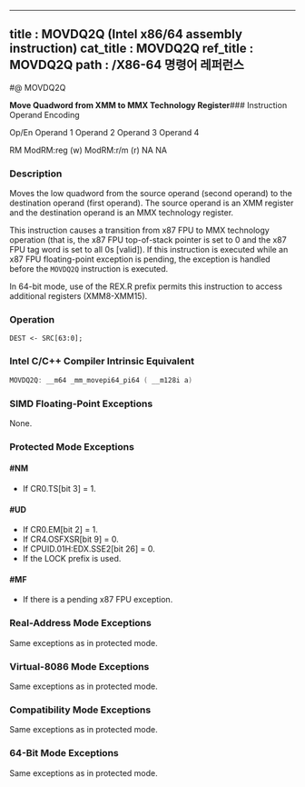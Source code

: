 ----------------------------
title : MOVDQ2Q (Intel x86/64 assembly instruction)
cat_title : MOVDQ2Q
ref_title : MOVDQ2Q
path : /X86-64 명령어 레퍼런스
----------------------------
#@ MOVDQ2Q

**Move Quadword from XMM to MMX Technology Register**###                                                            Instruction Operand Encoding


Op/En Operand 1 Operand 2 Operand 3 Operand 4

 RM ModRM:reg (w) ModRM:r/m (r) NA NA

### Description


Moves the low quadword from the source operand (second operand) to the destination operand (first operand). The source operand is an XMM register and the destination operand is an MMX technology register.

This instruction causes a transition from x87 FPU to MMX technology operation (that is, the x87 FPU top-of-stack pointer is set to 0 and the x87 FPU tag word is set to all 0s [valid]). If this instruction is executed while an x87 FPU floating-point exception is pending, the exception is handled before the `MOVDQ2Q` instruction is executed.

In 64-bit mode, use of the REX.R prefix permits this instruction to access additional registers (XMM8-XMM15).


### Operation

```info-verb
DEST <- SRC[63:0];
```

### Intel C/C++ Compiler Intrinsic Equivalent

```cpp
MOVDQ2Q: __m64 _mm_movepi64_pi64 ( __m128i a)
```
### SIMD Floating-Point Exceptions


None.


### Protected Mode Exceptions

#### #NM
* If CR0.TS[bit 3] = 1. 

#### #UD
* If CR0.EM[bit 2] = 1.
* If CR4.OSFXSR[bit 9] = 0.
* If CPUID.01H:EDX.SSE2[bit 26] = 0.
* If the LOCK prefix is used.

#### #MF
* If there is a pending x87 FPU exception.

### Real-Address Mode Exceptions



Same exceptions as in protected mode.


### Virtual-8086 Mode Exceptions



Same exceptions as in protected mode.


### Compatibility Mode Exceptions



Same exceptions as in protected mode.


### 64-Bit Mode Exceptions



Same exceptions as in protected mode.

